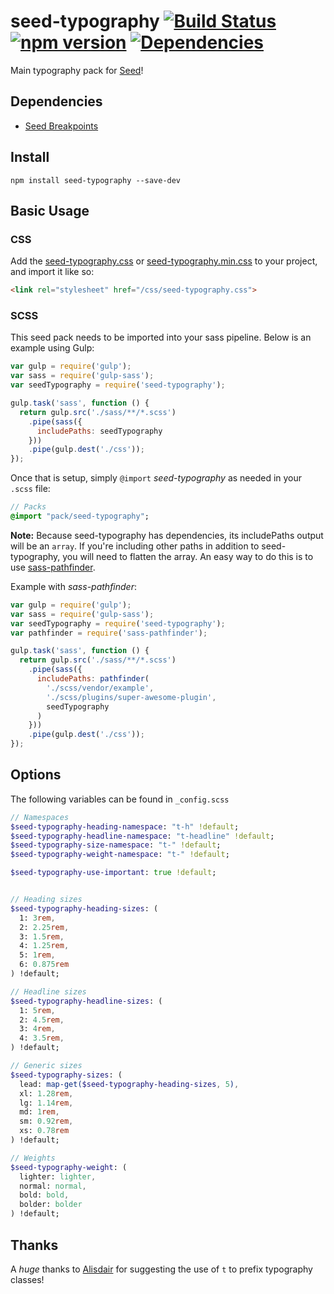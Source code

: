 # seed-typography [![Build Status](https://travis-ci.org/helpscout/seed-typography.svg?branch=master)](https://travis-ci.org/helpscout/seed-typography) [![npm version](https://badge.fury.io/js/seed-typography.svg)](https://badge.fury.io/js/seed-typography) [![Dependencies](https://david-dm.org/helpscout/seed-typography.svg)](https://david-dm.org/helpscout/seed-typography)

Main typography pack for [Seed](https://github.com/helpscout/seed)!


## Dependencies

* [Seed Breakpoints](https://github.com/helpscout/seed-breakpoints)


## Install
```
npm install seed-typography --save-dev
```


## Basic Usage

### CSS
Add the [seed-typography.css](https://github.com/helpscout/seed-typography/blob/master/dist/seed-typography.css) or [seed-typography.min.css](https://github.com/helpscout/seed-typography/blob/master/dist/seed-typography.min.css) to your project, and import it like so:

```html
<link rel="stylesheet" href="/css/seed-typography.css">
```

### SCSS
This seed pack needs to be imported into your sass pipeline. Below is an example using Gulp:


```javascript
var gulp = require('gulp');
var sass = require('gulp-sass');
var seedTypography = require('seed-typography');

gulp.task('sass', function () {
  return gulp.src('./sass/**/*.scss')
    .pipe(sass({
      includePaths: seedTypography
    }))
    .pipe(gulp.dest('./css'));
});
```

Once that is setup, simply `@import` *seed-typography* as needed in your `.scss` file:

```sass
// Packs
@import "pack/seed-typography";
```

**Note:** Because seed-typography has dependencies, its includePaths output will be an `array`. If you're including other paths in addition to seed-typography, you will need to flatten the array. An easy way to do this is to use [sass-pathfinder](https://github.com/itsjonq/sass-pathfinder).

Example with *sass-pathfinder*:

```javascript
var gulp = require('gulp');
var sass = require('gulp-sass');
var seedTypography = require('seed-typography');
var pathfinder = require('sass-pathfinder');

gulp.task('sass', function () {
  return gulp.src('./sass/**/*.scss')
    .pipe(sass({
      includePaths: pathfinder(
        './scss/vendor/example',
        './scss/plugins/super-awesome-plugin',
        seedTypography
      )
    }))
    .pipe(gulp.dest('./css'));
});
```


## Options

The following variables can be found in `_config.scss`

```sass
// Namespaces
$seed-typography-heading-namespace: "t-h" !default;
$seed-typography-headline-namespace: "t-headline" !default;
$seed-typography-size-namespace: "t-" !default;
$seed-typography-weight-namespace: "t-" !default;

$seed-typography-use-important: true !default;


// Heading sizes
$seed-typography-heading-sizes: (
  1: 3rem,
  2: 2.25rem,
  3: 1.5rem,
  4: 1.25rem,
  5: 1rem,
  6: 0.875rem
) !default;

// Headline sizes
$seed-typography-headline-sizes: (
  1: 5rem,
  2: 4.5rem,
  3: 4rem,
  4: 3.5rem,
) !default;

// Generic sizes
$seed-typography-sizes: (
  lead: map-get($seed-typography-heading-sizes, 5),
  xl: 1.28rem,
  lg: 1.14rem,
  md: 1rem,
  sm: 0.92rem,
  xs: 0.78rem
) !default;

// Weights
$seed-typography-weight: (
  lighter: lighter,
  normal: normal,
  bold: bold,
  bolder: bolder
) !default;
```

## Thanks

A *huge* thanks to [Alisdair](https://github.com/alisdair) for suggesting the use of `t` to prefix typography classes!
